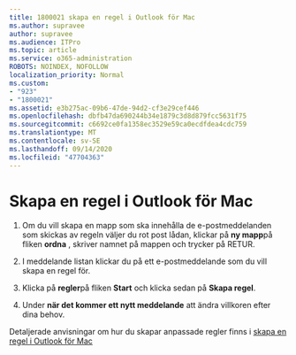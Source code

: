 ```yaml
---
title: 1800021 skapa en regel i Outlook för Mac
ms.author: supravee
author: supravee
ms.audience: ITPro
ms.topic: article
ms.service: o365-administration
ROBOTS: NOINDEX, NOFOLLOW
localization_priority: Normal
ms.custom:
- "923"
- "1800021"
ms.assetid: e3b275ac-09b6-47de-94d2-cf3e29cef446
ms.openlocfilehash: dbfb47da690244b34e1879c3d8d879fcc5631f75
ms.sourcegitcommit: c6692ce0fa1358ec3529e59ca0ecdfdea4cdc759
ms.translationtype: MT
ms.contentlocale: sv-SE
ms.lasthandoff: 09/14/2020
ms.locfileid: "47704363"
---
```

# <a name="how-to-create-a-rule-in-outlook-for-mac"></a>Skapa en regel i Outlook för Mac

1. Om du vill skapa en mapp som ska innehålla de e-postmeddelanden som skickas av regeln väljer du rot post lådan, klickar på **ny mapp**på fliken **ordna** , skriver namnet på mappen och trycker på RETUR.

2. I meddelande listan klickar du på ett e-postmeddelande som du vill skapa en regel för.

3. Klicka på **regler**på fliken **Start** och klicka sedan på **Skapa regel**.

4. Under **när det kommer ett nytt meddelande** att ändra villkoren efter dina behov. 

Detaljerade anvisningar om hur du skapar anpassade regler finns i [skapa en regel i Outlook för Mac](https://aka.ms/AA1uy0v)
  